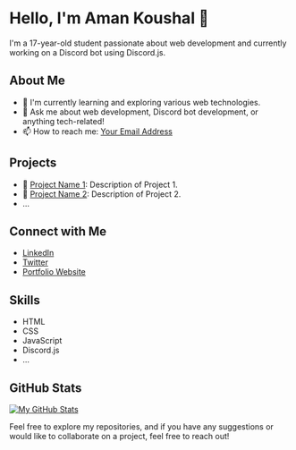 # Hello, I'm Aman Koushal 👋

I'm a 17-year-old student passionate about web development and currently working on a Discord bot using Discord.js.

## About Me

- 🌱 I'm currently learning and exploring various web technologies.
- 💬 Ask me about web development, Discord bot development, or anything tech-related!
- 📫 How to reach me: [Your Email Address](mailto:your.email@example.com)

## Projects

- 🔧 [Project Name 1](link-to-repo): Description of Project 1.
- 🔧 [Project Name 2](link-to-repo): Description of Project 2.
- ...

## Connect with Me

- [LinkedIn](https://www.linkedin.com/in/yourlinkedinprofile)
- [Twitter](https://twitter.com/yourtwitterhandle)
- [Portfolio Website](https://www.yourportfolio.com](http://amankoushal.epizy.com/?i=2))

## Skills

- HTML
- CSS
- JavaScript
- Discord.js
- ...

## GitHub Stats

[![My GitHub Stats](https://github-readme-stats.vercel.app/api?username=ItzAmanKoushal&show_icons=true&count_private=true&theme=dark)](https://github.com/yourusername)

Feel free to explore my repositories, and if you have any suggestions or would like to collaborate on a project, feel free to reach out!

